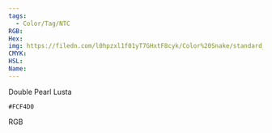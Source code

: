 ```yaml
---
tags:
  - Color/Tag/NTC
RGB:
Hex:
img: https://filedn.com/l0hpzxl1f01yT7GHxtF8cyk/Color%20Snake/standard_csv_to_svg/%23/FCF4D0.svg
CMYK:
HSL:
Name:
---
```

Double Pearl Lusta
```palette
#FCF4D0
```
RGB
